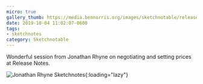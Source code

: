 ```yaml
---
micro: true
gallery_thumb: https://media.bennorris.org/images/sketchnotable/release-notes-2019/release-notes-2019-ryhne.jpg
date: 2019-10-04 11:02:07-0600
tags:
- sketchnotes
category: Sketchnotable
---
```


Wonderful session from Jonathan Rhyne on negotiating and setting prices at Release Notes.

![Jonathan Rhyne Sketchnotes](https://media.bennorris.org/images/sketchnotable/release-notes-2019/release-notes-2019-ryhne.jpg){:loading="lazy"}